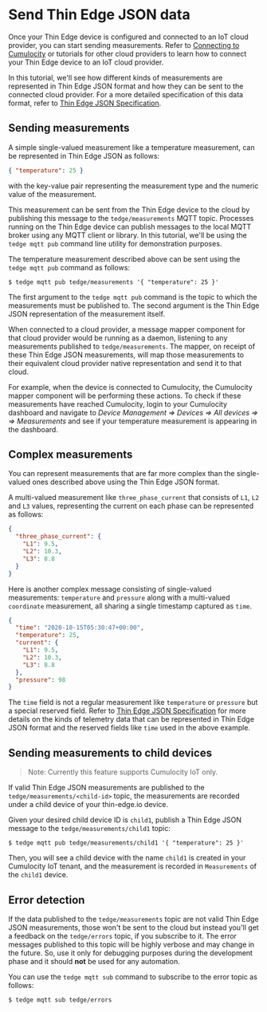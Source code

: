 # Send Thin Edge JSON data

Once your Thin Edge device is configured and connected to an IoT cloud provider, you can start sending measurements.
Refer to [Connecting to Cumulocity](../tutorials/connect-c8y.md) or tutorials for other cloud providers 
to learn how to connect your Thin Edge device to an IoT cloud provider. 

In this tutorial, we'll see how different kinds of measurements are represented in Thin Edge JSON format and 
how they can be sent to the connected cloud provider.
For a more detailed specification of this data format, refer to [Thin Edge JSON Specification](../architecture/thin-edge-json.md).

## Sending measurements

A simple single-valued measurement like a temperature measurement, can be represented in Thin Edge JSON as follows:

```json
{ "temperature": 25 }
```

with the key-value pair representing the measurement type and the numeric value of the measurement.

This measurement can be sent from the Thin Edge device to the cloud by publishing this message to the `tedge/measurements` MQTT topic.
Processes running on the Thin Edge device can publish messages to the local MQTT broker using any MQTT client or library.
In this tutorial, we'll be using the `tedge mqtt pub` command line utility for demonstration purposes.

The temperature measurement described above can be sent using the `tedge mqtt pub` command as follows:

```shell
$ tedge mqtt pub tedge/measurements '{ "temperature": 25 }'
```

The first argument to the `tedge mqtt pub` command is the topic to which the measurements must be published to.
The second argument is the Thin Edge JSON representation of the measurement itself.

When connected to a cloud provider, a message mapper component for that cloud provider would be running as a daemon, 
listening to any measurements published to `tedge/measurements`.
The mapper, on receipt of these Thin Edge JSON measurements, will map those measurements to their equivalent
cloud provider native representation and send it to that cloud.

For example, when the device is connected to Cumulocity, the Cumulocity mapper component will be performing these actions.
To check if these measurements have reached Cumulocity, login to your Cumulocity dashboard and navigate to
_Device Management => Devices => All devices => <your device id> => Measurements_ 
and see if your temperature measurement is appearing in the dashboard.

## Complex measurements

You can represent measurements that are far more complex than the single-valued ones described above using the Thin Edge JSON format.

A multi-valued measurement like `three_phase_current` that consists of `L1`, `L2` and `L3` values,
representing the current on each phase can be represented as follows:

```json
{
  "three_phase_current": {
    "L1": 9.5,
    "L2": 10.3,
    "L3": 8.8
  }
}
```

Here is another complex message consisting of single-valued measurements: `temperature` and `pressure` 
along with a multi-valued `coordinate` measurement, all sharing a single timestamp captured as `time`.

```json
{
  "time": "2020-10-15T05:30:47+00:00",
  "temperature": 25,
  "current": {
    "L1": 9.5,
    "L2": 10.3,
    "L3": 8.8
  },
  "pressure": 98
}
```

The `time` field is not a regular measurement like `temperature` or `pressure` but a special reserved field.
Refer to [Thin Edge JSON Specification](../architecture/thin-edge-json.md) for more details on the kinds of telemetry 
data that can be represented in Thin Edge JSON format and the reserved fields like `time` used in the above example.

## Sending measurements to child devices

> Note: Currently this feature supports Cumulocity IoT only.

If valid Thin Edge JSON measurements are published to the `tedge/measurements/<child-id>` topic,
the measurements are recorded under a child device of your thin-edge.io device.

Given your desired child device ID is `child1`, publish a Thin Edge JSON message to the `tedge/measurements/child1` topic:

```shell
$ tedge mqtt pub tedge/measurements/child1 '{ "temperature": 25 }'
```

Then, you will see a child device with the name `child1` is created in your Cumulocity IoT tenant,
and the measurement is recorded in `Measurements` of the `child1` device.

## Error detection

If the data published to the `tedge/measurements` topic are not valid Thin Edge JSON measurements, those won't be
sent to the cloud but instead you'll get a feedback on the `tedge/errors` topic, if you subscribe to it.
The error messages published to this topic will be highly verbose and may change in the future.
So, use it only for debugging purposes during the development phase and it should **not** be used for any automation.

You can use the `tedge mqtt sub` command to subscribe to the error topic as follows:

```shell
$ tedge mqtt sub tedge/errors
```

